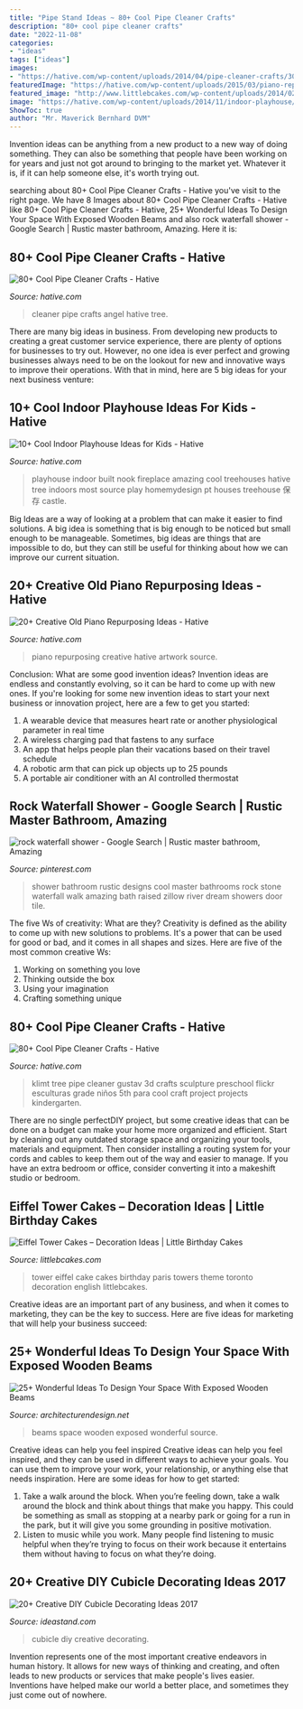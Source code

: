 ```yaml
---
title: "Pipe Stand Ideas ~ 80+ Cool Pipe Cleaner Crafts"
description: "80+ cool pipe cleaner crafts"
date: "2022-11-08"
categories:
- "ideas"
tags: ["ideas"]
images:
- "https://hative.com/wp-content/uploads/2014/04/pipe-cleaner-crafts/30-angel-pip-cleaner-crafts.jpg"
featuredImage: "https://hative.com/wp-content/uploads/2015/03/piano-repurposing-ideas/11-creative-old-piano-repurposing-ideas.jpg"
featured_image: "http://www.littlebcakes.com/wp-content/uploads/2014/02/Eiffel-Tower-Cakes.jpg"
image: "https://hative.com/wp-content/uploads/2014/11/indoor-playhouse/7-playhouse-built-in-a-fireplace-nook.jpg"
ShowToc: true
author: "Mr. Maverick Bernhard DVM"
---
```



Invention ideas can be anything from a new product to a new way of doing something. They can also be something that people have been working on for years and just not got around to bringing to the market yet. Whatever it is, if it can help someone else, it's worth trying out.

	

		
searching about 80+ Cool Pipe Cleaner Crafts - Hative you've visit to the right page. We have 8 Images about 80+ Cool Pipe Cleaner Crafts - Hative like 80+ Cool Pipe Cleaner Crafts - Hative, 25+ Wonderful Ideas To Design Your Space With Exposed Wooden Beams and also rock waterfall shower - Google Search | Rustic master bathroom, Amazing. Here it is:
		
    
## 80+ Cool Pipe Cleaner Crafts - Hative

<img loading=lazy src="https://hative.com/wp-content/uploads/2014/04/pipe-cleaner-crafts/30-angel-pip-cleaner-crafts.jpg" onerror="this.onerror=null;this.src='https://tse1.mm.bing.net/th?id=OIP.lwqz3ggC9_ptLIzh4EW22gHaLh&amp;pid=15.1';" alt="80+ Cool Pipe Cleaner Crafts - Hative">

_Source: hative.com_

>cleaner pipe crafts angel hative tree. 

	

There are many big ideas in business. From developing new products to creating a great customer service experience, there are plenty of options for businesses to try out. However, no one idea is ever perfect and growing businesses always need to be on the lookout for new and innovative ways to improve their operations. With that in mind, here are 5 big ideas for your next business venture: 

    
## 10+ Cool Indoor Playhouse Ideas For Kids - Hative

<img loading=lazy src="https://hative.com/wp-content/uploads/2014/11/indoor-playhouse/7-playhouse-built-in-a-fireplace-nook.jpg" onerror="this.onerror=null;this.src='https://tse2.mm.bing.net/th?id=OIP.3D4-Dxs39XSzexk31WCnHgHaLH&amp;pid=15.1';" alt="10+ Cool Indoor Playhouse Ideas for Kids - Hative">

_Source: hative.com_

>playhouse indoor built nook fireplace amazing cool treehouses hative tree indoors most source play homemydesign pt houses treehouse 保存 castle. 

	

Big Ideas are a way of looking at a problem that can make it easier to find solutions. A big idea is something that is big enough to be noticed but small enough to be manageable. Sometimes, big ideas are things that are impossible to do, but they can still be useful for thinking about how we can improve our current situation.

    
## 20+ Creative Old Piano Repurposing Ideas - Hative

<img loading=lazy src="https://hative.com/wp-content/uploads/2015/03/piano-repurposing-ideas/11-creative-old-piano-repurposing-ideas.jpg" onerror="this.onerror=null;this.src='https://tse4.mm.bing.net/th?id=OIP.mAqNnoQlo4OU2jQxl7SVZwHaJ4&amp;pid=15.1';" alt="20+ Creative Old Piano Repurposing Ideas - Hative">

_Source: hative.com_

>piano repurposing creative hative artwork source. 

	

Conclusion: What are some good invention ideas?
Invention ideas are endless and constantly evolving, so it can be hard to come up with new ones. If you're looking for some new invention ideas to start your next business or innovation project, here are a few to get you started: 
1. A wearable device that measures heart rate or another physiological parameter in real time 
2. A wireless charging pad that fastens to any surface 
3. An app that helps people plan their vacations based on their travel schedule 
4. A robotic arm that can pick up objects up to 25 pounds 
5. A portable air conditioner with an AI controlled thermostat 

    
## Rock Waterfall Shower - Google Search | Rustic Master Bathroom, Amazing

<img loading=lazy src="https://i.pinimg.com/736x/ea/7d/d5/ea7dd54aa1445c5a7efa4ef3d4983843--rustic-master-bathroom-master-bathrooms.jpg" onerror="this.onerror=null;this.src='https://tse3.mm.bing.net/th?id=OIP.jlnrk937rPNK5hfcy2S3vwHaLH&amp;pid=15.1';" alt="rock waterfall shower - Google Search | Rustic master bathroom, Amazing">

_Source: pinterest.com_

>shower bathroom rustic designs cool master bathrooms rock stone waterfall walk amazing bath raised zillow river dream showers door tile. 

	

The five Ws of creativity: What are they?
Creativity is defined as the ability to come up with new solutions to problems. It's a power that can be used for good or bad, and it comes in all shapes and sizes. Here are five of the most common creative Ws: 
1. Working on something you love 
2. Thinking outside the box 
3. Using your imagination 
4. Crafting something unique 

    
## 80+ Cool Pipe Cleaner Crafts - Hative

<img loading=lazy src="https://hative.com/wp-content/uploads/2014/04/pipe-cleaner-crafts/28-pipe-cleaner-tree.jpg" onerror="this.onerror=null;this.src='https://tse2.mm.bing.net/th?id=OIP.uAqPlYJWrjAKjaMe-T11RgHaLF&amp;pid=15.1';" alt="80+ Cool Pipe Cleaner Crafts - Hative">

_Source: hative.com_

>klimt tree pipe cleaner gustav 3d crafts sculpture preschool flickr esculturas grade niños 5th para cool craft project projects kindergarten. 

	

There are no single perfectDIY project, but some creative ideas that can be done on a budget can make your home more organized and efficient. Start by cleaning out any outdated storage space and organizing your tools, materials and equipment. Then consider installing a routing system for your cords and cables to keep them out of the way and easier to manage. If you have an extra bedroom or office, consider converting it into a makeshift studio or bedroom.

    
## Eiffel Tower Cakes – Decoration Ideas | Little Birthday Cakes

<img loading=lazy src="http://www.littlebcakes.com/wp-content/uploads/2014/02/Eiffel-Tower-Cakes.jpg" onerror="this.onerror=null;this.src='https://tse1.mm.bing.net/th?id=OIP.E1NWIFR-xDAqPOcNOdadxgHaLD&amp;pid=15.1';" alt="Eiffel Tower Cakes – Decoration Ideas | Little Birthday Cakes">

_Source: littlebcakes.com_

>tower eiffel cake cakes birthday paris towers theme toronto decoration english littlebcakes. 

	

Creative ideas are an important part of any business, and when it comes to marketing, they can be the key to success. Here are five ideas for marketing that will help your business succeed: 

    
## 25+ Wonderful Ideas To Design Your Space With Exposed Wooden Beams

<img loading=lazy src="https://cdn.architecturendesign.net/wp-content/uploads/2016/01/AD-Wonderful-Ideas-To-Design-Your-Space-With-Exposed-Wooden-Beams-05.jpg" onerror="this.onerror=null;this.src='https://tse3.mm.bing.net/th?id=OIP.dtPT2jP_7B5vC1VGgwsaeAHaLR&amp;pid=15.1';" alt="25+ Wonderful Ideas To Design Your Space With Exposed Wooden Beams">

_Source: architecturendesign.net_

>beams space wooden exposed wonderful source. 

	

Creative ideas can help you feel inspired
Creative ideas can help you feel inspired, and they can be used in different ways to achieve your goals. You can use them to improve your work, your relationship, or anything else that needs inspiration. Here are some ideas for how to get started: 
1. Take a walk around the block. When you’re feeling down, take a walk around the block and think about things that make you happy. This could be something as small as stopping at a nearby park or going for a run in the park, but it will give you some grounding in positive motivation. 
2. Listen to music while you work. Many people find listening to music helpful when they’re trying to focus on their work because it entertains them without having to focus on what they’re doing.

    
## 20+ Creative DIY Cubicle Decorating Ideas 2017

<img loading=lazy src="https://ideastand.com/wp-content/uploads/2014/06/cubicle-decorating-ideas/4-cubicle-decorating-ideas.jpg" onerror="this.onerror=null;this.src='https://tse3.mm.bing.net/th?id=OIP.VHOx8lixeW7JpfU3SP7vlgHaJ4&amp;pid=15.1';" alt="20+ Creative DIY Cubicle Decorating Ideas 2017">

_Source: ideastand.com_

>cubicle diy creative decorating. 

	

Invention represents one of the most important creative endeavors in human history. It allows for new ways of thinking and creating, and often leads to new products or services that make people's lives easier. Inventions have helped make our world a better place, and sometimes they just come out of nowhere.

